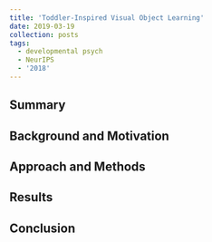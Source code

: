 ```yaml
---
title: 'Toddler-Inspired Visual Object Learning'
date: 2019-03-19
collection: posts
tags:
  - developmental psych
  - NeurIPS
  - '2018'
---
```


Summary
------

Background and Motivation
------

Approach and Methods
------

Results
------

Conclusion
------